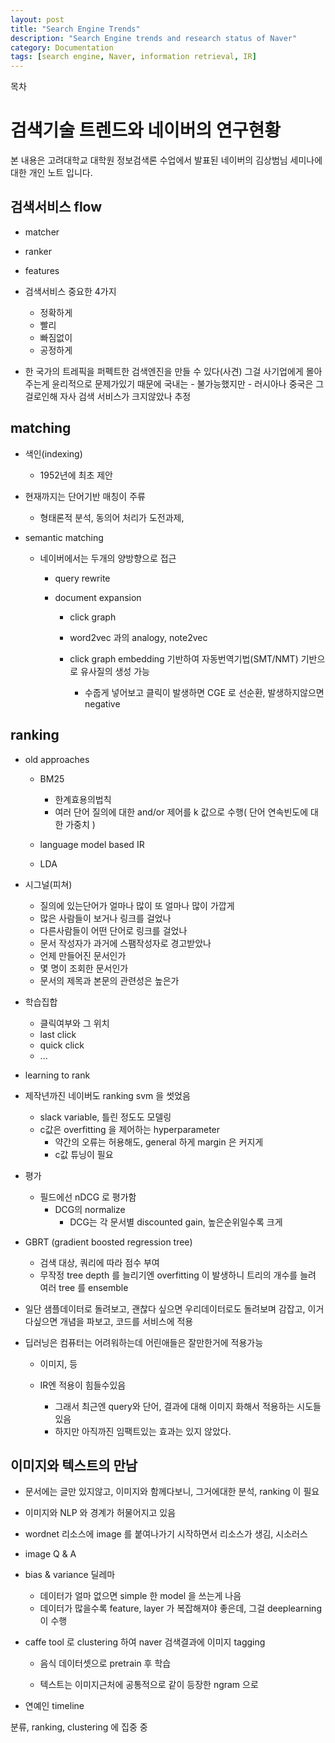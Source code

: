 ```yaml
---
layout: post
title: "Search Engine Trends" 
description: "Search Engine trends and research status of Naver"
category: Documentation
tags: [search engine, Naver, information retrieval, IR]
---
```


<div id="toc"><p class="toc_title">목차</p></div>


# 검색기술 트렌드와 네이버의 연구현황

본 내용은 고려대학교 대학원 정보검색론 수업에서 발표된 네이버의 김상범님 세미나에 대한 개인 노트 입니다.


## 검색서비스 flow
- matcher
- ranker
- features

- 검색서비스 중요한 4가지
    - 정확하게
    - 빨리
    - 빠짐없이
    - 공정하게

- 한 국가의 트레픽을 퍼펙트한 검색엔진을 만들 수 있다(사견)
    그걸 사기업에게 몰아주는게 윤리적으로 문제가있기 때문에 국내는 - 불가능했지만
        - 러시아나 중국은 그걸로인해 자사 검색 서비스가 크지않았나 추정



## matching

- 색인(indexing)
    - 1952년에 최초 제안 

- 현재까지는 단어기반 매칭이 주류
    - 형태론적 분석, 동의어 처리가 도전과제,

- semantic matching
    - 네이버에서는 두개의 양방향으로 접근

        - query rewrite


        - document expansion

            - click graph


            - word2vec 과의 analogy, note2vec


            - click graph embedding 기반하여 자동번역기법(SMT/NMT) 기반으로 유사질의 생성 가능
                - 수줍게 넣어보고 클릭이 발생하면 CGE 로 선순환, 발생하지않으면 negative


## ranking
- old approaches
    - BM25
        - 한계효용의법칙
        - 여러 단어 질의에 대한 and/or 제어를 k 값으로 수행( 단어 연속빈도에 대한 가중치 )

    - language model based IR

    - LDA


- 시그널(피쳐)
    - 질의에 있는단어가 얼마나 많이 또 얼마나 많이 가깝게
    - 많은 사람들이 보거나 링크를 걸었나
    - 다른사람들이 어떤 단어로 링크를 걸었나
    - 문서 작성자가 과거에 스팸작성자로 경고받았나
    - 언제 만들어진 문서인가
    - 몇 명이 조회한 문서인가
    - 문서의 제목과 본문의 관련성은 높은가 

- 학습집합
    - 클릭여부와 그 위치
    - last click
    - quick click
    - ...

- learning to rank

- 제작년까진 네이버도 ranking svm 을 썻었음
    - slack variable, 틀린 정도도 모델링
    - c값은 overfitting 을 제어하는 hyperparameter
        - 약간의 오류는 허용해도, general 하게 margin 은 커지게
        - c값 튜닝이 필요


- 평가
    - 필드에선 nDCG 로 평가함 
        - DCG의 normalize
            - DCG는 각 문서별 discounted gain, 높은순위일수록 크게


- GBRT (gradient boosted regression tree)
    - 검색 대상, 쿼리에 따라 점수 부여
    - 무작정 tree depth 를 늘리기엔 overfitting 이 발생하니 트리의 개수를 늘려 여러 tree 를 ensemble


- 일단 샘플데이터로 돌려보고, 괜찮다 싶으면 우리데이터로도 돌려보며 감잡고, 이거다싶으면 개념을 파보고, 코드를 서비스에 적용 


- 딥러닝은 컴퓨터는 어려워하는데 어린애들은 잘만한거에 적용가능
    - 이미지, 등

    - IR엔 적용이 힘들수있음
        - 그래서 최근엔 query와 단어, 결과에 대해 이미지 화해서 적용하는 시도들 있음 
        - 하지만 아직까진 임팩트있는 효과는 있지 않았다.



## 이미지와 텍스트의 만남

- 문서에는 글만 있지않고, 이미지와 함께다보니, 그거에대한 분석, ranking 이 필요

- 이미지와 NLP 와 경계가 허물어지고 있음

- wordnet 리소스에 image 를 붙여나가기 시작하면서 리소스가 생김, 시소러스 

- image Q & A


- bias & variance 딜레마
    - 데이터가 얼마 없으면 simple 한 model 을 쓰는게 나음
    - 데이터가 많을수록 feature, layer 가 복잡해져야 좋은데, 그걸 deeplearning 이 수행

- caffe tool 로 clustering 하여 naver 검색결과에 이미지 tagging 

    - 음식 데이터셋으로 pretrain 후 학습

    - 텍스트는 이미지근처에 공통적으로 같이 등장한 ngram 으로 

- 연예인 timeline


분류, ranking, clustering 에 집중 중 

